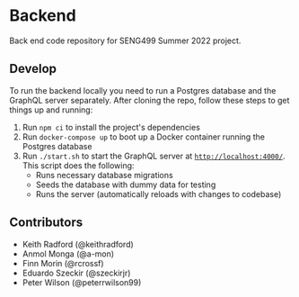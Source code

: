 # Backend

Back end code repository for SENG499 Summer 2022 project.

## Develop
To run the backend locally you need to run a Postgres database and the GraphQL server separately. After cloning the repo, follow these steps to get things up and running:
1. Run `npm ci` to install the project's dependencies
1. Run `docker-compose up` to boot up a Docker container running the Postgres database
2. Run `./start.sh` to start the GraphQL server at [`http://localhost:4000/`](localhost:4000). This script does the following:
   - Runs necessary database migrations
   - Seeds the database with dummy data for testing
   - Runs the server (automatically reloads with changes to codebase)

## Contributors

- Keith Radford (@keithradford)
- Anmol Monga (@a-mon)
- Finn Morin (@rcrossf)
- Eduardo Szeckir (@szeckirjr)
- Peter Wilson (@peterrwilson99)
